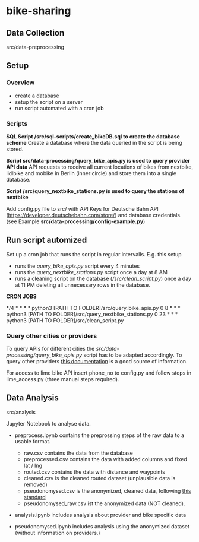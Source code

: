 # bike-sharing

## Data Collection
src/data-preprocessing
## Setup

### Overview
- create a database
- setup the script on a server
- run script automated with a cron job

### Scripts 

**SQL Script /src/sql-scripts/create_bikeDB.sql to create the database scheme**
Create a database where the data queried in the script is being stored.

**Script src/data-processing/query_bike_apis.py is used to query provider API data**
API requests to receive all current locations of bikes from nextbike, lidlbike and mobike in Berlin (inner circle) and store them into a single database.

**Script /src/query_nextbike_stations.py is used to query the stations of nextbike**

Add config.py file to src/ with API Keys for Deutsche Bahn API (https://developer.deutschebahn.com/store/) and database credentials. (see Example **src/data-processing/config-example.py**)

## Run script automized
Set up a cron job that runs the script in regular intervalls. 
E.g. this setup 
- runs the *query_bike_apis.py* script every 4 minutes
- runs the *query_nextbike_stations.py* script once a day at 8 AM
- runs a cleaning script on the database (*/src/clean_script.py*) once a day at 11 PM deleting all unnecessary rows in the database.

**CRON JOBS**

*/4 * * * * python3 [PATH TO FOLDER]/src/query_bike_apis.py
0 8 * * * python3 [PATH TO FOLDER]/src/query_nextbike_stations.py
0 23 * * * python3 [PATH TO FOLDER]/src/clean_script.py


### Query other cities or providers
To query APIs for different cities the *src/data-processing/query_bike_apis.py* script has to be adapted accordingly.
To query other providers [this documentation](https://github.com/ubahnverleih/WoBike/) is a good source of information.

For access to lime bike API insert phone_no to config.py and follow steps in lime_access.py (three manual steps required).

## Data Analysis
src/analysis

Jupyter Notebook to analyse data.

- preprocess.ipynb contains the preprossing steps of the raw data to a usable format. 
    - raw.csv contains the data from the database
    - preprocessed.csv contains the data with added columns and fixed lat / lng
    - routed.csv contains the data with distance and waypoints
    - cleaned.csv is the cleaned routed dataset (unplausible data is removed)
    - pseudonomysed.csv is the anonymized, cleaned data, following [this standard](https://data.louisvilleky.gov/dataset/dockless-vehicles) 
    - pseudonomysed_raw.csv ist the anonymized data (NOT cleaned).

- analysis.ipynb includes analysis about provider and bike specific data

- pseudonomysed.ipynb includes analysis using the anonymized dataset (without information on providers.)
